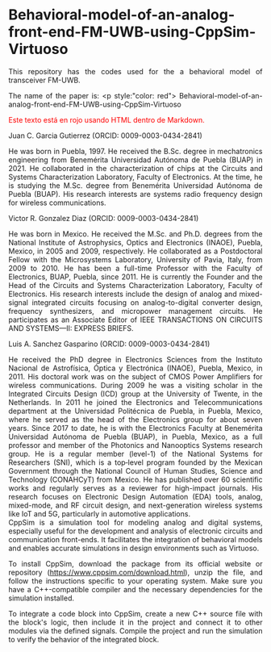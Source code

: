 # Behavioral-model-of-an-analog-front-end-FM-UWB-using-CppSim-Virtuoso
<div align='justify'>
This repository has the codes used for the a behavioral model of
transceiver FM-UWB.

The name of the paper is: <p style:"color: red">
  Behavioral-model-of-an-analog-front-end-FM-UWB-using-CppSim-Virtuoso
</p>

<p style="color: red;">Este texto está en rojo usando HTML dentro de Markdown.</p>

</div>



Juan C. Garcia Gutierrez (ORCID: 0009-0003-0434-2841)

<div align='justify'>
He was born in Puebla, 1997. He received the B.Sc. degree in 
mechatronics engineering from Benemérita Universidad Autónoma de Puebla 
(BUAP) in 2021. He collaborated in the characterization of chips at the 
Circuits and Systems Characterization Laboratory, Faculty of 
Electronics. At the time, he is studying the M.Sc. degree from 
Benemérita Universidad Autónoma de Puebla (BUAP). His research interests 
are systems radio frequency design for wireless communications.
</div>

Victor R. Gonzalez Diaz (ORCID: 0009-0003-0434-2841)

<div align='justify'>  
He was born in Mexico. He received the M.Sc. and Ph.D. degrees from the 
National Institute of Astrophysics, Optics and Electronics (INAOE), 
Puebla, Mexico, in 2005 and 2009, respectively. He collaborated as a 
Postdoctoral Fellow with the Microsystems Laboratory, University of 
Pavia, Italy, from 2009 to 2010. He has been a full-time Professor with 
the Faculty of Electronics, BUAP, Puebla, since 2011. He is currently 
the Founder and the Head of the Circuits and Systems Characterization 
Laboratory, Faculty of Electronics. His research interests include the 
design of analog and mixed-signal integrated circuits focusing on 
analog-to-digital converter design, frequency synthesizers, and 
micropower management circuits. He participates as an Associate Editor 
of IEEE TRANSACTIONS ON CIRCUITS AND SYSTEMS—II: EXPRESS BRIEFS.
</div>

Luis A. Sanchez Gasparino (ORCID: 0009-0003-0434-2841)

<div align='justify'>  
He received the PhD degree in Electronics 
Sciences from the Instituto Nacional de Astrofísica, Óptica y 
Electrónica (INAOE), Puebla, Mexico, in 2011. His doctoral work was on 
the subject of CMOS Power Amplifiers for wireless communications. During 
2009 he was a visiting scholar in the Integrated Circuits Design (ICD) 
group at the University of Twente, in the Netherlands. In 2011 he joined 
the Electronics and Telecommunications department at the Universidad 
Politécnica de Puebla, in Puebla, Mexico, where he served as the head of 
the Electronics group for about seven years. Since 2017 to date, he is 
with the Electronics Faculty at Benemérita Universidad Autónoma de 
Puebla (BUAP), in Puebla, Mexico, as a full professor and member of the 
Photonics and Nanooptics Systems research group. He is a regular member 
(level-1) of the National Systems for Researchers (SNI), which is a 
top‐level program founded by the Mexican Government through the National 
Council of Human Studies, Science and Technology (CONAHCyT) from Mexico. 
He has published over 60 scientific works and regularly serves as a 
reviewer for high-impact journals. His research focuses on Electronic 
Design Automation (EDA) tools, analog, mixed-mode, and RF circuit 
design, and next-generation wireless systems like IoT and 5G, 
particularly in automotive applications.
</div>

<div align='justify'>  
CppSim is a simulation tool for modeling analog and digital systems, 
especially useful for the development and analysis of electronic 
circuits and communication front-ends. It facilitates the integration of 
behavioral models and enables accurate simulations in design 
environments such as Virtuoso.

To install CppSim, download the package from its official website or 
repository (https://www.cppsim.com/download.html), unzip the file, and 
follow the instructions specific to your operating system. Make sure you 
have a C++-compatible compiler and the necessary dependencies for the 
simulation installed.

To integrate a code block into CppSim, create a new C++ source file with 
the block's logic, then include it in the project and connect it to 
other modules via the defined signals. Compile the project and run the 
simulation to verify the behavior of the integrated block.
</div>


